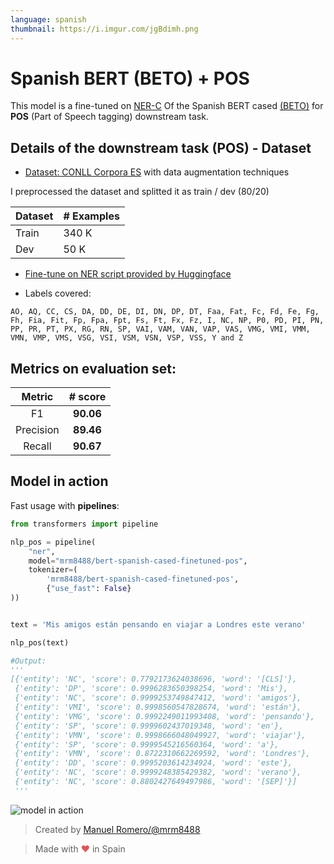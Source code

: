 ```yaml
---
language: spanish
thumbnail: https://i.imgur.com/jgBdimh.png
---
```


# Spanish BERT (BETO) + POS

This model is a fine-tuned on [NER-C](https://www.kaggle.com/nltkdata/conll-corpora) Of the Spanish BERT cased [(BETO)](https://github.com/dccuchile/beto) for **POS** (Part of Speech tagging) downstream task.

## Details of the downstream task (POS) - Dataset

- [Dataset:  CONLL Corpora ES](https://www.kaggle.com/nltkdata/conll-corpora) with data augmentation techniques

I preprocessed the dataset and splitted it as train / dev (80/20)

| Dataset                | # Examples |
| ---------------------- | ----- |
| Train                  | 340 K |
| Dev                    | 50 K |


- [Fine-tune on NER script provided by Huggingface](https://github.com/huggingface/transformers/blob/master/examples/run_ner.py)

- Labels covered:

```
AO, AQ, CC, CS, DA, DD, DE, DI, DN, DP, DT, Faa, Fat, Fc, Fd, Fe, Fg, Fh, Fia, Fit, Fp, Fpa, Fpt, Fs, Ft, Fx, Fz, I, NC, NP, P0, PD, PI, PN, PP, PR, PT, PX, RG, RN, SP, VAI, VAM, VAN, VAP, VAS, VMG, VMI, VMM, VMN, VMP, VMS, VSG, VSI, VSM, VSN, VSP, VSS, Y and Z
```


## Metrics on evaluation set:

|                                                      Metric                                                       |  # score  |
| :------------------------------------------------------------------------------------: | :-------: |
| F1                                       | **90.06**  
| Precision                                | **89.46** | 
| Recall                                   | **90.67** |                                    

## Model in action

Fast usage with **pipelines**:

```python
from transformers import pipeline

nlp_pos = pipeline(
    "ner",
    model="mrm8488/bert-spanish-cased-finetuned-pos",
    tokenizer=(
        'mrm8488/bert-spanish-cased-finetuned-pos',  
        {"use_fast": False}
))


text = 'Mis amigos están pensando en viajar a Londres este verano'

nlp_pos(text)

#Output:
'''
[{'entity': 'NC', 'score': 0.7792173624038696, 'word': '[CLS]'},
 {'entity': 'DP', 'score': 0.9996283650398254, 'word': 'Mis'},
 {'entity': 'NC', 'score': 0.9999253749847412, 'word': 'amigos'},
 {'entity': 'VMI', 'score': 0.9998560547828674, 'word': 'están'},
 {'entity': 'VMG', 'score': 0.9992249011993408, 'word': 'pensando'},
 {'entity': 'SP', 'score': 0.9999602437019348, 'word': 'en'},
 {'entity': 'VMN', 'score': 0.9998666048049927, 'word': 'viajar'},
 {'entity': 'SP', 'score': 0.9999545216560364, 'word': 'a'},
 {'entity': 'VMN', 'score': 0.8722310662269592, 'word': 'Londres'},
 {'entity': 'DD', 'score': 0.9995203614234924, 'word': 'este'},
 {'entity': 'NC', 'score': 0.9999248385429382, 'word': 'verano'},
 {'entity': 'NC', 'score': 0.8802427649497986, 'word': '[SEP]'}]
 '''
```
![model in action](https://media.giphy.com/media/jVC9m1cNrdIWuAAtjy/giphy.gif)


> Created by [Manuel Romero/@mrm8488](https://twitter.com/mrm8488)

> Made with <span style="color: #e25555;">&hearts;</span> in Spain
